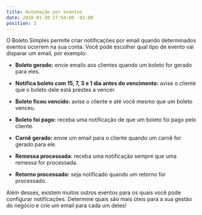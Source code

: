 ```yaml
---
title: Automação por eventos
date: 2018-01-30 17:54:00 -02:00
position: 2
---
```


O Boleto Simples permite criar notificações por email quando determinados eventos ocorrem na sua conta. Você pode escolher qual tipo de evento vai disparar um email, por exemplo:

* **Boleto gerado:** envie emails aos clientes quando um boleto for gerado para eles.

* **Notifica boleto com 15, 7, 3 e 1 dia antes do vencimento:** avise o cliente que o boleto dele está prestes a vencer.

* **Boleto ficou vencido:** avise o cliente e até você mesmo que um boleto venceu.

* **Boleto foi pago:** receba uma notificação de que um boleto foi pago pelo cliente.

* **Carnê gerado:** envie um email para o cliente quando um carnê for gerado para ele.

* **Remessa processada:** receba uma notificação sempre que uma remessa for processada.

* **Retorno processado:** seja notificado quando um retorno for processado.

Além desses, existem muitos outros eventos para os quais você pode configurar notificações. Determine quais são mais úteis para a sua gestão do negócio e crie um email para cada um deles!